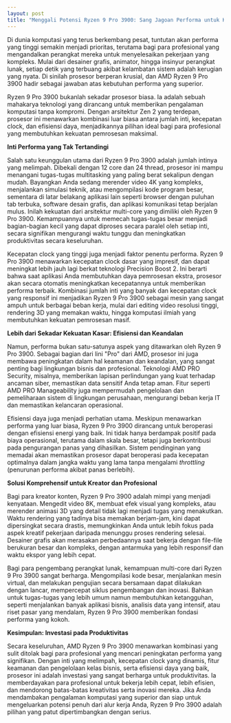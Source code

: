 ```yaml
---
layout: post
title: "Menggali Potensi Ryzen 9 Pro 3900: Sang Jagoan Performa untuk Kebutuhan Profesional"
---
```


Di dunia komputasi yang terus berkembang pesat, tuntutan akan performa yang tinggi semakin menjadi prioritas, terutama bagi para profesional yang mengandalkan perangkat mereka untuk menyelesaikan pekerjaan yang kompleks. Mulai dari desainer grafis, animator, hingga insinyur perangkat lunak, setiap detik yang terbuang akibat kelambatan sistem adalah kerugian yang nyata. Di sinilah prosesor berperan krusial, dan AMD Ryzen 9 Pro 3900 hadir sebagai jawaban atas kebutuhan performa yang superior.

Ryzen 9 Pro 3900 bukanlah sekadar prosesor biasa. Ia adalah sebuah mahakarya teknologi yang dirancang untuk memberikan pengalaman komputasi tanpa kompromi. Dengan arsitektur Zen 2 yang terdepan, prosesor ini menawarkan kombinasi luar biasa antara jumlah inti, kecepatan clock, dan efisiensi daya, menjadikannya pilihan ideal bagi para profesional yang membutuhkan kekuatan pemrosesan maksimal.

**Inti Performa yang Tak Tertandingi**

Salah satu keunggulan utama dari Ryzen 9 Pro 3900 adalah jumlah intinya yang melimpah. Dibekali dengan 12 core dan 24 thread, prosesor ini mampu menangani tugas-tugas multitasking yang paling berat sekalipun dengan mudah. Bayangkan Anda sedang merender video 4K yang kompleks, menjalankan simulasi teknik, atau mengompilasi kode program besar, sementara di latar belakang aplikasi lain seperti browser dengan puluhan tab terbuka, software desain grafis, dan aplikasi komunikasi tetap berjalan mulus. Inilah kekuatan dari arsitektur multi-core yang dimiliki oleh Ryzen 9 Pro 3900. Kemampuannya untuk memecah tugas-tugas besar menjadi bagian-bagian kecil yang dapat diproses secara paralel oleh setiap inti, secara signifikan mengurangi waktu tunggu dan meningkatkan produktivitas secara keseluruhan.

Kecepatan clock yang tinggi juga menjadi faktor penentu performa. Ryzen 9 Pro 3900 menawarkan kecepatan clock dasar yang impresif, dan dapat meningkat lebih jauh lagi berkat teknologi Precision Boost 2. Ini berarti bahwa saat aplikasi Anda membutuhkan daya pemrosesan ekstra, prosesor akan secara otomatis meningkatkan kecepatannya untuk memberikan performa terbaik. Kombinasi jumlah inti yang banyak dan kecepatan clock yang responsif ini menjadikan Ryzen 9 Pro 3900 sebagai mesin yang sangat ampuh untuk berbagai beban kerja, mulai dari editing video resolusi tinggi, rendering 3D yang memakan waktu, hingga komputasi ilmiah yang membutuhkan kekuatan pemrosesan masif.

**Lebih dari Sekadar Kekuatan Kasar: Efisiensi dan Keandalan**

Namun, performa bukan satu-satunya aspek yang ditawarkan oleh Ryzen 9 Pro 3900. Sebagai bagian dari lini "Pro" dari AMD, prosesor ini juga membawa peningkatan dalam hal keamanan dan keandalan, yang sangat penting bagi lingkungan bisnis dan profesional. Teknologi AMD PRO Security, misalnya, memberikan lapisan perlindungan yang kuat terhadap ancaman siber, memastikan data sensitif Anda tetap aman. Fitur seperti AMD PRO Manageability juga mempermudah pengelolaan dan pemeliharaan sistem di lingkungan perusahaan, mengurangi beban kerja IT dan memastikan kelancaran operasional.

Efisiensi daya juga menjadi perhatian utama. Meskipun menawarkan performa yang luar biasa, Ryzen 9 Pro 3900 dirancang untuk beroperasi dengan efisiensi energi yang baik. Ini tidak hanya berdampak positif pada biaya operasional, terutama dalam skala besar, tetapi juga berkontribusi pada pengurangan panas yang dihasilkan. Sistem pendinginan yang memadai akan memastikan prosesor dapat beroperasi pada kecepatan optimalnya dalam jangka waktu yang lama tanpa mengalami *throttling* (penurunan performa akibat panas berlebih).

**Solusi Komprehensif untuk Kreator dan Profesional**

Bagi para kreator konten, Ryzen 9 Pro 3900 adalah mimpi yang menjadi kenyataan. Mengedit video 8K, membuat efek visual yang kompleks, atau merender animasi 3D yang detail tidak lagi menjadi tugas yang menakutkan. Waktu rendering yang tadinya bisa memakan berjam-jam, kini dapat dipersingkat secara drastis, memungkinkan Anda untuk lebih fokus pada aspek kreatif pekerjaan daripada menunggu proses rendering selesai. Desainer grafis akan merasakan perbedaannya saat bekerja dengan file-file berukuran besar dan kompleks, dengan antarmuka yang lebih responsif dan waktu ekspor yang lebih cepat.

Bagi para pengembang perangkat lunak, kemampuan multi-core dari Ryzen 9 Pro 3900 sangat berharga. Mengompilasi kode besar, menjalankan mesin virtual, dan melakukan pengujian secara bersamaan dapat dilakukan dengan lancar, mempercepat siklus pengembangan dan inovasi. Bahkan untuk tugas-tugas yang lebih umum namun membutuhkan ketangguhan, seperti menjalankan banyak aplikasi bisnis, analisis data yang intensif, atau riset pasar yang mendalam, Ryzen 9 Pro 3900 memberikan fondasi performa yang kokoh.

**Kesimpulan: Investasi pada Produktivitas**

Secara keseluruhan, AMD Ryzen 9 Pro 3900 menawarkan kombinasi yang sulit ditolak bagi para profesional yang mencari peningkatan performa yang signifikan. Dengan inti yang melimpah, kecepatan clock yang dinamis, fitur keamanan dan pengelolaan kelas bisnis, serta efisiensi daya yang baik, prosesor ini adalah investasi yang sangat berharga untuk produktivitas. Ia memberdayakan para profesional untuk bekerja lebih cepat, lebih efisien, dan mendorong batas-batas kreativitas serta inovasi mereka. Jika Anda mendambakan pengalaman komputasi yang superior dan siap untuk mengeluarkan potensi penuh dari alur kerja Anda, Ryzen 9 Pro 3900 adalah pilihan yang patut dipertimbangkan dengan serius.
